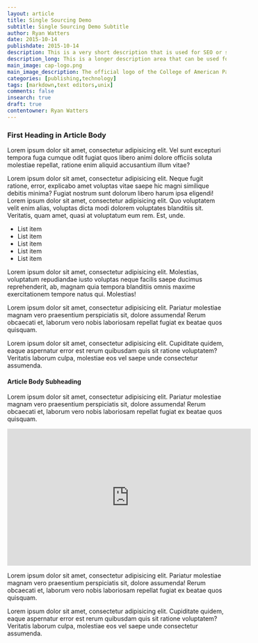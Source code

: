 ```yaml
---
layout: article
title: Single Sourcing Demo
subtitle: Single Sourcing Demo Subtitle
author: Ryan Watters
date: 2015-10-14
publishdate: 2015-10-14
description: This is a very short description that is used for SEO or short list pages.
description_long: This is a longer description area that can be used for when you want a description to write directly to the page. For example, you would use this type of description for summaries on a list page for a blog. 
main_image: cap-logo.png
main_image_description: The official logo of the College of American Pathologists
categories: [publishing,technology]
tags: [markdown,text editors,unix]
comments: false
insearch: true
draft: true
contentowner: Ryan Watters
---
```


### First Heading in Article Body

Lorem ipsum dolor sit amet, consectetur adipisicing elit. Vel sunt excepturi tempora fuga cumque odit fugiat quos libero animi dolore officiis soluta molestiae repellat, ratione enim aliquid accusantium illum vitae?

Lorem ipsum dolor sit amet, consectetur adipisicing elit. Neque fugit ratione, error, explicabo amet voluptas vitae saepe hic magni similique debitis minima? Fugiat nostrum sunt dolorum libero harum ipsa eligendi! Lorem ipsum dolor sit amet, consectetur adipisicing elit. Quo voluptatem velit enim alias, voluptas dicta modi dolorem voluptates blanditiis sit. Veritatis, quam amet, quasi at voluptatum eum rem. Est, unde.

* List item
* List item
* List item
* List item
* List item

Lorem ipsum dolor sit amet, consectetur adipisicing elit. Molestias, voluptatum repudiandae iusto voluptas neque facilis saepe ducimus reprehenderit, ab, magnam quia tempora blanditiis omnis maxime exercitationem tempore natus qui. Molestias!

Lorem ipsum dolor sit amet, consectetur adipisicing elit. Pariatur molestiae magnam vero praesentium perspiciatis sit, dolore assumenda! Rerum obcaecati et, laborum vero nobis laboriosam repellat fugiat ex beatae quos quisquam.

Lorem ipsum dolor sit amet, consectetur adipisicing elit. Cupiditate quidem, eaque aspernatur error est rerum quibusdam quis sit ratione voluptatem? Veritatis laborum culpa, molestiae eos vel saepe unde consectetur assumenda.

#### Article Body Subheading

Lorem ipsum dolor sit amet, consectetur adipisicing elit. Pariatur molestiae magnam vero praesentium perspiciatis sit, dolore assumenda! Rerum obcaecati et, laborum vero nobis laboriosam repellat fugiat ex beatae quos quisquam.

<iframe width="560" height="315" src="https://www.youtube.com/embed/xetZZLmmEw8" frameborder="0" allowfullscreen></iframe>

Lorem ipsum dolor sit amet, consectetur adipisicing elit. Pariatur molestiae magnam vero praesentium perspiciatis sit, dolore assumenda! Rerum obcaecati et, laborum vero nobis laboriosam repellat fugiat ex beatae quos quisquam.

Lorem ipsum dolor sit amet, consectetur adipisicing elit. Cupiditate quidem, eaque aspernatur error est rerum quibusdam quis sit ratione voluptatem? Veritatis laborum culpa, molestiae eos vel saepe unde consectetur assumenda.


